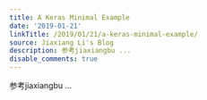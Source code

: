 ```yaml
---
title: A Keras Minimal Example
date: '2019-01-21'
linkTitle: /2019/01/21/a-keras-minimal-example/
source: Jiaxiang Li's Blog
description: 参考jiaxiangbu ...
disable_comments: true
---
```

参考jiaxiangbu ...